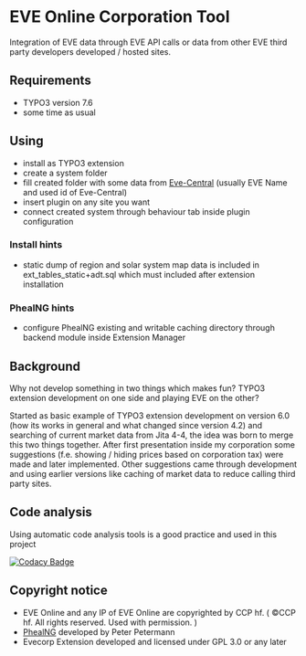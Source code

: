 # EVE Online Corporation Tool

Integration of EVE data through EVE API calls or data from other EVE third party developers developed / hosted sites.

## Requirements

* TYPO3 version 7.6
* some time as usual

## Using

* install as TYPO3 extension
* create a system folder
* fill created folder with some data from [Eve-Central](http://eve-central.com/) (usually EVE Name and used id of Eve-Central)
* insert plugin on any site you want
* connect created system through behaviour tab inside plugin configuration

### Install hints

* static dump of region and solar system map data is included in ext_tables_static+adt.sql which must included after extension installation

### PhealNG hints

* configure PhealNG existing and writable caching directory through backend module inside Extension Manager

## Background

Why not develop something in two things which makes fun? TYPO3 extension development on one side and playing EVE on the other?

Started as basic example of TYPO3 extension development on version 6.0 (how its works in general and what changed since version 4.2) and searching of current market data from Jita 4-4, the idea was born to merge this two things together. After first presentation inside my corporation some suggestions (f.e. showing / hiding prices based on corporation tax) were made and later implemented. Other suggestions came through development and using earlier versions like caching of market data to reduce calling third party sites.

## Code analysis

Using automatic code analysis tools is a good practice and used in this project 

[![Codacy Badge](https://api.codacy.com/project/badge/grade/1221c637986c4e939f0a927aeafd46a6)](https://www.codacy.com/app/henning-gerhardt/evecorp)

## Copyright notice

* EVE Online and any IP of EVE Online are copyrighted by CCP hf. ( ©CCP hf. All rights reserved. Used with permission. )
* [PhealNG](https://github.com/3rdpartyeve/phealng) developed by Peter Petermann
* Evecorp Extension developed and licensed under GPL 3.0 or any later
